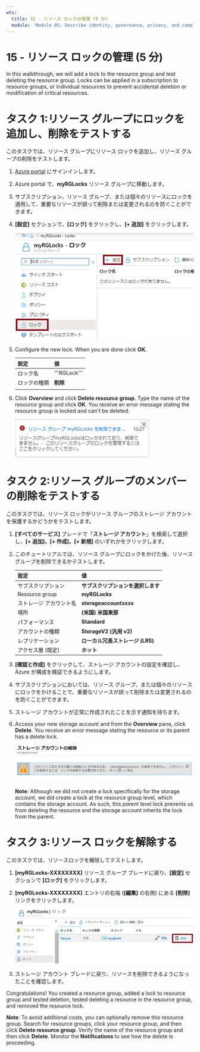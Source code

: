 ```yaml
---
wts:
  title: 15 - リソース ロックの管理 (5 分)
  module: 'Module 05: Describe identity, governance, privacy, and compliance features'
---
```

# <a name="15---manage-resource-locks-5-min"></a>15 - リソース ロックの管理 (5 分)

In this walkthrough, we will add a lock to the resource group and test deleting the resource group. Locks can be applied in a subscription to resource groups, or individual resources to prevent accidental deletion or modification of critical resources.  


# <a name="task-1--add-a-lock-to-the-resource-group-and-test-deletion"></a>タスク 1:リソース グループにロックを追加し、削除をテストする

このタスクでは、リソース グループにリソース ロックを追加し、リソース グループの削除をテストします。 

1. [Azure portal](https://portal.azure.com) にサインインします。

2. Azure portal で、**myRGLocks** リソース グループに移動します。

3. サブスクリプション、リソース グループ、または個々のリソースにロックを適用して、重要なリソースが誤って削除または変更されるのを防ぐことができます。 

4. **[設定]** セクションで、**[ロック]** をクリックし、**[+ 追加]** をクリックします。 

    ![[ロック] ウィンドウが表示されている myRGLocks リソース グループのスクリーンショット。](../images/1601.png)

5. Configure the new lock. When you are done click <bpt id="p1">**</bpt>OK<ept id="p1">**</ept>. 

    | 設定 | 値 |
    | -- | -- |
    | ロック名 | '''RGLock''' |
    | ロックの種類 | **削除** |
    | | |

6. Click <bpt id="p1">**</bpt>Overview<ept id="p1">**</ept> and click <bpt id="p2">**</bpt>Delete resource group<ept id="p2">**</ept>. Type the name of the resource group and click <bpt id="p1">**</bpt>OK<ept id="p1">**</ept>. You receive an error message stating the resource group is locked and can't be deleted.

    ![削除ロックに失敗したスクリーンショット。](../images/1602.png)

# <a name="task-2-test-deleting-a-member-of-the-resource-group"></a>タスク 2:リソース グループのメンバーの削除をテストする

このタスクでは、リソース ロックがリソース グループのストレージ アカウントを保護するかどうかをテストします。 

1. **[すべてのサービス]** ブレードで「**ストレージ アカウント**」を検索して選択し、**[+ 追加]、[+ 作成]、[+ 新規]** のいずれかをクリックします。 

2. このチュートリアルでは、リソース グループにロックをかけた後、リソース グループを削除できるかテストします。

    | 設定 | 値 | 
    | --- | --- |
    | サブスクリプション | **サブスクリプションを選択します** |
    | Resource group | **myRGLocks** |
    | ストレージ アカウント名 | **storageaccountxxxx** |
    | 場所 | **(米国) 米国東部**  |
    | パフォーマンス | **Standard** |
    | アカウントの種類 | **StorageV2 (汎用 v2)** |
    | レプリケーション | **ローカル冗長ストレージ (LRS)** |
    | アクセス層 (既定) | **ホット** |
   

3. **[確認と作成]** をクリックして、ストレージ アカウントの設定を確認し、Azure が構成を検証できるようにします。 

4. サブスクリプションにおいては、リソース グループ、または個々のリソースにロックをかけることで、重要なリソースが誤って削除または変更されるのを防ぐことができます。 

5.  ストレージ アカウントが正常に作成されたことを示す通知を待ちます。 

6. Access your new storage account and from the <bpt id="p1">**</bpt>Overview<ept id="p1">**</ept> pane, click <bpt id="p2">**</bpt>Delete<ept id="p2">**</ept>. You receive an error message stating the resource or its parent has a delete lock. 

    ![ストレージ アカウントの削除中にエラーが発生した場合のスクリーンショット。](../images/1603.png)

    <bpt id="p1">**</bpt>Note<ept id="p1">**</ept>: Although we did not create a lock specifically for the storage account, we did create a lock at the resource group level, which contains the storage account. As such, this <bpt id="p1">*</bpt>parent<ept id="p1">*</ept> level lock prevents us from deleting the resource and the storage account inherits the lock from the parent.

# <a name="task-3-remove-the-resource-lock"></a>タスク 3:リソース ロックを解除する

このタスクでは、リソースロックを解除してテストします。 

1. **[myRGLocks-XXXXXXXX]** リソース グループ ブレードに戻り、**[設定]** セクションで **[ロック]** をクリックします。
    
2. **[myRGLocks-XXXXXXXX]** エントリの右端 (**[編集]** の右側) にある **[削除]** リンクをクリックします。

    ![[削除] リンクが強調表示されたロックのスクリーンショット。](../images/1604.png)

3. ストレージ アカウント ブレードに戻り、リソースを削除できるようになったことを確認します。

Congratulations! You created a resource group, added a lock to resource group and tested deletion, tested deleting a resource in the resource group, and removed the resource lock. 

<bpt id="p1">**</bpt>Note<ept id="p1">**</ept>: To avoid additional costs, you can optionally remove this resource group. Search for resource groups, click your resource group, and then click <bpt id="p1">**</bpt>Delete resource group<ept id="p1">**</ept>. Verify the name of the resource group and then click <bpt id="p1">**</bpt>Delete<ept id="p1">**</ept>. Monitor the <bpt id="p1">**</bpt>Notifications<ept id="p1">**</ept> to see how the delete is proceeding.

